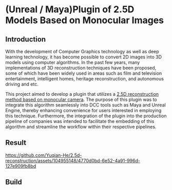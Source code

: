 # (Unreal / Maya)Plugin of 2.5D Models Based on Monocular Images

## Introduction
With the development of Computer Graphics technology as well as deep learning technology, it has become possible to convert 2D images into 3D models using computer algorithms. In the past few years, many implementations of 3D reconstruction techniques have been proposed, some of which have been widely used in areas such as film and television entertainment, intelligent homes, heritage reconstruction, and autonomous driving and etc.

This project aimed to develop a plugin that utilizes a [2.5D reconstruction method based on monocular camera](https://github.com/XChengCode/Synthesis-of-2.5D-Models-Based-on-Monocular-Images/tree/main). The purpose of this plugin was to integrate this algorithm seamlessly into DCC tools such as Maya and Unreal Engine, thereby enhancing convenience for users interested in employing this technique. Furthermore, the integration of the plugin into the production pipeline of companies was intended to facilitate the embedding of this algorithm and streamline the workflow within their respective pipelines.

## Result
https://github.com/Yuqian-He/2.5d-reconstruction/assets/104955148/4770d0bd-6e52-4a91-996d-127e909fb8bd


## Build
